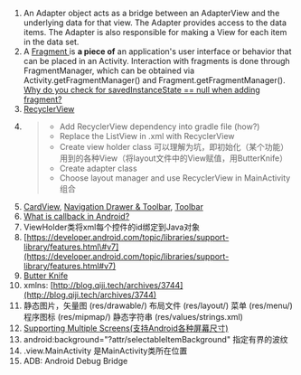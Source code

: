 1. An Adapter object acts as a bridge between an AdapterView and the underlying data for that view. The Adapter provides access to the data items. The Adapter is also responsible for making a View for each item in the data set.
2. A [Fragment ](https://github.com/codepath/android_guides/wiki/Creating-and-Using-Fragments)is **a piece of** an application's user interface or behavior that can be placed in an Activity. Interaction with fragments is done through FragmentManager, which can be obtained via Activity.getFragmentManager\(\) and Fragment.getFragmentManager\(\). [Why do you check for savedInstanceState == null when adding fragment? ](/adding)
3. [RecyclerView](https://github.com/codepath/android_guides/wiki/Using-the-RecyclerView)
4. > * Add RecyclerView dependency into gradle file \(how?\)
   > * Replace the ListView in .xml with RecyclerView
   > * Create view holder class 可以理解为坑，即初始化（某个功能）用到的各种View（将layout文件中的View赋值，用ButterKnife）
   > * Create adapter class
   > * Choose layout manager and use RecyclerView in MainActivity 组合
5. [CardView](https://github.com/codepath/android_guides/wiki/Using-the-CardView), [Navigation Drawer & Toolbar](https://www.gitbook.com/book/sugarac/android-tutorials-summary/edit#), [Toolbar](https://github.com/codepath/android_guides/wiki/Using-the-App-Toolbar)
6. [What is callback in Android? ](https://stackoverflow.com/questions/18054720/what-is-callback-in-android)
7. ViewHolder类将xml每个控件的id绑定到Java对象
8. [https://developer.android.com/topic/libraries/support-library/features.html\#v7](https://developer.android.com/topic/libraries/support-library/features.html#v7)
9. [Butter Knife](http://jakewharton.github.io/butterknife/)
10. xmlns: [http://blog.qiji.tech/archives/3744](http://blog.qiji.tech/archives/3744)
11. 静态图片，矢量图 \(res/drawable/\) 布局文件 \(res/layout/\) 菜单 \(res/menu/\) 程序图标 \(res/mipmap/\) 静态字符串 \(res/values/strings.xml\)
12. [Supporting Multiple Screens\(支持Android各种屏幕尺寸\)](http://blog.csdn.net/wzy_1988/article/details/52932875)
13. android:background="?attr/selectableItemBackground" 指定有界的波纹
14. .view.MainActivity 是MainActivity类所在位置
15. ADB: Android Debug Bridge



